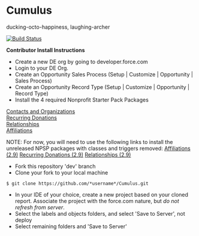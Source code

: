 Cumulus
=======

ducking-octo-happiness, laughing-archer

[![Build Status](http://ec2-23-20-64-21.compute-1.amazonaws.com/buildStatus/icon?job=Cumulus_feature)](http://ec2-23-20-64-21.compute-1.amazonaws.com/job/Cumulus_feature/)

**Contributor Install Instructions**

* Create a new DE org by going to developer.force.com
* Login to your DE Org. 
* Create an Opportunity Sales Process (Setup | Customize | Opportunity | Sales Process)
* Create an Opportunity Record Type (Setup | Customize | Opportunity | Record Type)
* Install the 4 required Nonprofit Starter Pack Packages  
  
<a href="http://foundation.force.com/packages/contactsandorganizations" target="_blank">Contacts and Organizations</a>  
<a href="http://foundation.force.com/packages/recurringdonations" target="_blank">Recurring Donations</a>  
<a href="http://foundation.force.com/packages/relationships" target="_blank">Relationships</a>  
<a href="http://foundation.force.com/packages/affiliations" target="_blank">Affiliations</a>  

NOTE: For now, you will need to use the following links to install the unreleased NPSP packages with classes and triggers removed:
<a href="https://login.salesforce.com/packaging/installPackage.apexp?p0=04t80000000cZtq">Affiliations (2.9)</a>
<a href="https://login.salesforce.com/packaging/installPackage.apexp?p0=04t80000000pXSe">Recurring Donations (2.9)</a>
<a href="https://login.salesforce.com/packaging/installPackage.apexp?p0=04t80000000pY9P">Relationships (2.9)</a>
  
* Fork this repository 'dev' branch
* Clone your fork to your local machine
```
$ git clone https://github.com/*username*/Cumulus.git
```
* In your IDE of your choice, create a new project based on your cloned report. Associate the project with the force.com nature, but *do not refresh from server*.
* Select the labels and objects folders, and select 'Save to Server', not deploy
* Select remaining folders and 'Save to Server'
